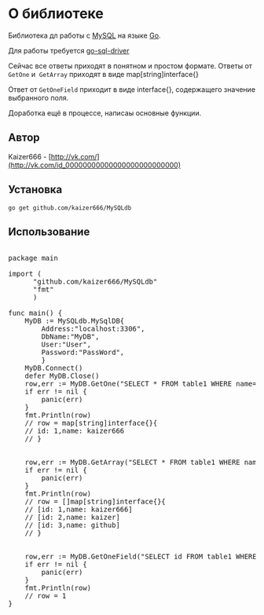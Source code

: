 # О библиотеке

Библиотека дл работы с [MySQL](http://www.mysql.com/) на языке [Go](http://golang.org/).

Для работы требуется [go-sql-driver](https://github.com/go-sql-driver/mysql)

Сейчас все ответы приходят в понятном и простом формате. Ответы от `GetOne` и  `GetArray` приходят в виде map[string]interface{}

Ответ от `GetOneField` приходит в виде interface{}, содержащего значение выбранного поля.

Доработка ещё в процессе, написаы основные функции.
## Автор

Kaizer666 - [http://vk.com/](http://vk.com/id_00000000000000000000000000)

## Установка

    go get github.com/kaizer666/MySQLdb
    
## Использование

<pre>

package main

import (
      "github.com/kaizer666/MySQLdb"
      "fmt"
      )

func main() {
    MyDB := MySQLdb.MySqlDB{
        Address:"localhost:3306",
        DbName:"MyDB", 
        User:"User", 
        Password:"PassWord",
        }
    MyDB.Connect()
    defer MyDB.Close()
    row,err := MyDB.GetOne("SELECT * FROM table1 WHERE name='kaizer666'")
    if err != nil {
        panic(err)
    }
    fmt.Println(row)
    // row = map[string]interface{}{
    // id: 1,name: kaizer666
    // }
    
    
    row,err := MyDB.GetArray("SELECT * FROM table1 WHERE name in ('kaizer666','kaizer',github')")
    if err != nil {
        panic(err)
    }
    fmt.Println(row)
    // row = []map[string]interface{}{
    // [id: 1,name: kaizer666]
    // [id: 2,name: kaizer]
    // [id: 3,name: github]
    // }
        
    
    row,err := MyDB.GetOneField("SELECT id FROM table1 WHERE name='kaizer666'","id)
    if err != nil {
        panic(err)
    }
    fmt.Println(row)
    // row = 1
}

</pre>



